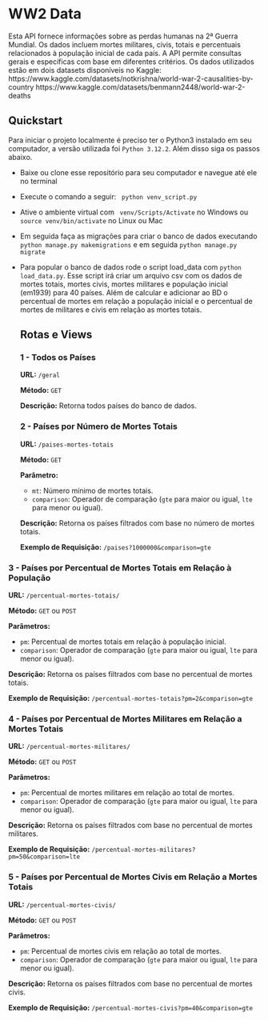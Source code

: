# WW2 Data

<p>
    Esta API fornece informações sobre as perdas humanas na 2ª Guerra Mundial. Os dados incluem mortes militares, civis, totais e percentuais relacionados à população inicial de cada país. A API permite consultas gerais e específicas com base em diferentes critérios. Os dados utilizados estão em dois datasets disponíveis no Kaggle:
    <a>https://www.kaggle.com/datasets/notkrishna/world-war-2-causalities-by-country</a>
    <a>https://www.kaggle.com/datasets/benmann2448/world-war-2-deaths</a>
</p>

<h2>Quickstart</h2>

Para iniciar o projeto localmente é preciso ter o Python3 instalado em seu computador, a versão utilizada foi `Python 3.12.2`. Além disso siga os passos abaixo.

- Baixe ou clone esse repositório para seu computador e navegue até ele no terminal

- Execute o comando a seguir: ` python venv_script.py`

- Ative o ambiente virtual com ` venv/Scripts/Activate` no Windows ou `source venv/bin/activate` no Linux ou Mac

- Em seguida faça as migrações para criar o banco de dados executando `python manage.py makemigrations` e em seguida <code>python manage.py migrate</code>

- Para popular o banco de dados rode o script load_data com <code>python load_data.py</code>. Esse script irá criar um arquivo csv com os dados de mortes totais, mortes civis, mortes militares e população inicial (em1939) para 40 países. Além de calcular e adicionar ao BD o percentual de mortes em relação a população inicial e o percentual de mortes de militares e civis em relação as mortes totais.

  <h2>Rotas e Views</h2>

  

  <h3>1 - Todos os Países</h3>

  **URL:** `/geral`

  **Método:** `GET`

  **Descrição:** Retorna todos países do banco de dados.

  <h3>2 - Países por Número de Mortes Totais</h3>

  **URL:** `/paises-mortes-totais`

  **Método:** `GET`

  **Parâmetro:**

  - `mt`: Número mínimo de mortes totais.
  - `comparison`: Operador de comparação (`gte` para maior ou igual, `lte` para menor ou igual).

  **Descrição:** Retorna os países filtrados com base no número de mortes totais.

  **Exemplo de Requisição:** `/paises?1000000&comparison=gte`



<h3>3 - Países por Percentual de Mortes Totais em Relação à População</h3>



**URL:** `/percentual-mortes-totais/`

**Método:** `GET` ou `POST`

**Parâmetros:**

- `pm`: Percentual de mortes totais em relação à população inicial.
- `comparison`: Operador de comparação (`gte` para maior ou igual, `lte` para menor ou igual).

**Descrição:** Retorna os países filtrados com base no percentual de mortes totais.

**Exemplo de Requisição:** `/percentual-mortes-totais?pm=2&comparison=gte`



<h3>4 - Países por Percentual de Mortes Militares em Relação a Mortes Totais</h3>

**URL:** `/percentual-mortes-militares/`

**Método:** `GET` ou `POST`

**Parâmetros:**

- `pm`: Percentual de mortes militares em relação ao total de mortes.
- `comparison`: Operador de comparação (`gte` para maior ou igual, `lte` para menor ou igual).

**Descrição:** Retorna os países filtrados com base no percentual de mortes militares.

**Exemplo de Requisição:** `/percentual-mortes-militares?pm=50&comparison=lte`



<h3>5 - Países por Percentual de Mortes Civis em Relação a Mortes Totais</h3>

**URL:** `/percentual-mortes-civis/`

**Método:** `GET` ou `POST`

**Parâmetros:**

- `pm`: Percentual de mortes civis em relação ao total de mortes.
- `comparison`: Operador de comparação (`gte` para maior ou igual, `lte` para menor ou igual).

**Descrição:** Retorna os países filtrados com base no percentual de mortes civis.

**Exemplo de Requisição:** `/percentual-mortes-civis?pm=40&comparison=gte`